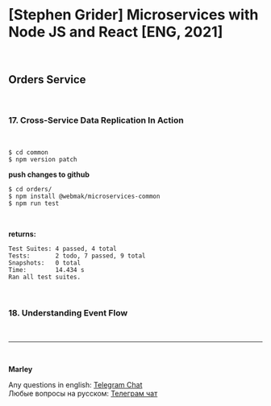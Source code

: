 # [Stephen Grider] Microservices with Node JS and React [ENG, 2021]

<br/>

## Orders Service

<br/>

### 17. Cross-Service Data Replication In Action

<br/>

```
$ cd common
$ npm version patch
```

**push changes to github**

```
$ cd orders/
$ npm install @webmak/microservices-common
$ npm run test
```

<br/>

**returns:**

```
Test Suites: 4 passed, 4 total
Tests:       2 todo, 7 passed, 9 total
Snapshots:   0 total
Time:        14.434 s
Ran all test suites.
```

<br/>

### 18. Understanding Event Flow

<br/>

---

<br/>

**Marley**

Any questions in english: <a href="https://jsdev.org/chat/">Telegram Chat</a>  
Любые вопросы на русском: <a href="https://jsdev.ru/chat/">Телеграм чат</a>
